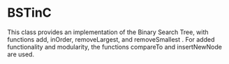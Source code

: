 # BSTinC
This class provides an implementation of the Binary Search Tree, with functions add, inOrder, removeLargest, and removeSmallest . For added functionality and modularity, the functions compareTo and insertNewNode are used.
